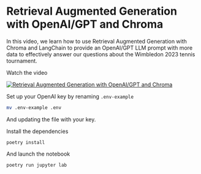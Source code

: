 # Retrieval Augmented Generation with OpenAI/GPT and Chroma

In this video, we learn how to use Retrieval Augmented Generation with Chroma and LangChain to provide an OpenAI/GPT LLM prompt with more data to effectively answer our questions about the Wimbledon 2023 tennis tournament.

Watch the video

[![Retrieval Augmented Generation with OpenAI/GPT and Chroma](https://img.youtube.com/vi/Cim1lNXvCzY/0.jpg)](https://www.youtube.com/watch?v=Cim1lNXvCzY "Retrieval Augmented Generation with OpenAI/GPT and Chroma")


Set up your OpenAI key by renaming `.env-example`

```bash
mv .env-example .env
```

And updating the file with your key.

Install the dependencies

```
poetry install
```

And launch the notebook

```
poetry run jupyter lab
```
